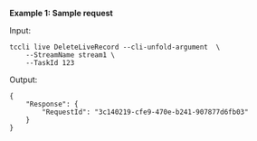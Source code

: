 **Example 1: Sample request**



Input: 

```
tccli live DeleteLiveRecord --cli-unfold-argument  \
    --StreamName stream1 \
    --TaskId 123
```

Output: 
```
{
    "Response": {
        "RequestId": "3c140219-cfe9-470e-b241-907877d6fb03"
    }
}
```

